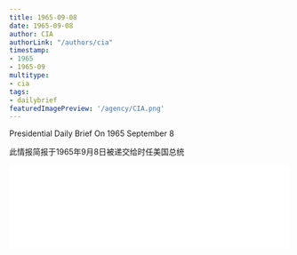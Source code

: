 ```yaml
---
title: 1965-09-08
date: 1965-09-08
author: CIA 
authorLink: "/authors/cia"
timestamp: 
- 1965
- 1965-09
multitype: 
- cia
tags: 
- dailybrief
featuredImagePreview: '/agency/CIA.png'
---
```



Presidential Daily Brief On 1965 September 8

此情报简报于1965年9月8日被递交给时任美国总统

<!--more-->





<div id="over" style="width:100%; overflow:hidden"> <iframe id="sFrame" name="sFrame" frameborder="no" border="0"  allowfullscreen marginwidth="0" scrolling="no" src = " /CIA/1965-09-08.html "  style = " position:absulute; width: 806px; top: 300;" > </iframe> </div>
